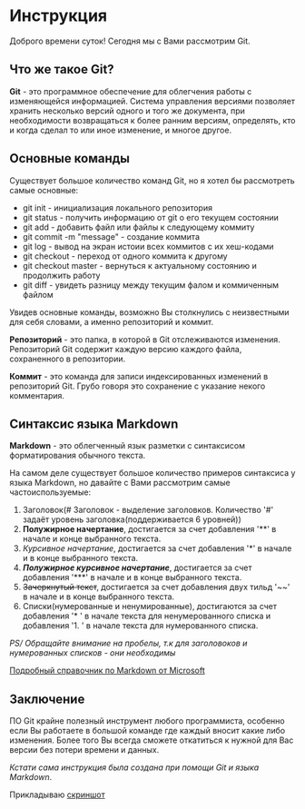 # Инструкция
Доброго времени суток! Сегодня мы с Вами рассмотрим Git.

## Что же такое Git?

**Git** - это программное обеспечение для облегчения работы с изменяющейся информацией. Система управления версиями позволяет хранить несколько версий одного и того же документа, при необходимости возвращаться к более ранним версиям, определять, кто и когда сделал то или иное изменение, и многое другое.

## Основные команды
Существует большое количество команд Git, но я хотел бы рассмотреть самые основные:
* git init - инициализация локального репозитория
* git status - получить информацию от git о его текущем состоянии
* git add - добавить файл или файлы к следующему коммиту
* git commit -m "message" - создание коммита
* git log - вывод на экран истоии всех коммитов с их хеш-кодами
* git checkout - переход от одного коммита к другому
* git checkout master - вернуться к актуальному состоянию и продолжить работу
* git diff - увидеть разницу между текущим фалом и коммиченным файлом

Увидев основные команды, возможно Вы столкнулись с неизвестными для себя словами, а именно репозиторий и коммит.

**Репозиторий** - это папка, в которой в Git отслеживаются изменения. Репозиторий Git содержит каждую версию каждого файла, сохраненного в репозитории.

**Коммит** - это команда для записи индексированных изменений в репозиторий Git. Грубо говоря это сохранение с указание некого комментария.

## Синтаксис языка Markdown
**Markdown** - это облегченный язык разметки с синтаксисом форматирования обычного текста.

На самом деле существует большое количество примеров синтаксиса у языка Markdown, но давайте с Вами рассмотрим самые частоиспользуемые:
1. Заголовок(# Заголовок - выделение заголовков. Количество '#' задаёт уровень заголовка(поддерживается 6 уровней))
2. **Полужирное начертание**, достигается за счет добавления '**' в начале и конце выбранного текста.
3. *Курсивное начертание*, достигается за счет добавления '*' в начале и в конце выбранного текста.
4. ***Полужирное курсивное начертание***, достигается за счет добавления '***' в начале и в конце выбранного текста.
5. ~~Зачеркнутый текст~~, достигается за счет добавления двух тильд '~~' в начале и в конце выбранного текста.
6. Списки(нумерованные и ненумированные), достигаются за счет добавления '* ' в начале текста для ненумерованного списка и добавления '1. ' в начале текста для нумерованного списка.

*PS/ Обращайте внимание на пробелы, т.к для заголовоков и нумерованных списков - они необходимы*

[Подробный справочник по Markdown от Microsoft](https://learn.microsoft.com/ru-ru/contribute/markdown-reference)

## Заключение
ПО Git крайне полезный инструмент любого программиста, особенно если Вы работаете в большой команде где каждый вносит какие либо изменения. Более того Вы всегда сможете откатиться к нужной для Вас версии без потери времени и данных. 

*Кстати сама инструкция была создана при помощи Git и языка Markdown*. 

Прикладываю [скриншот](https://disk.yandex.ru/i/k9U5NWTccqu6uA)

